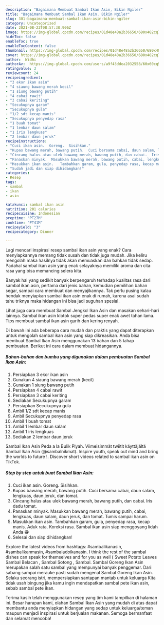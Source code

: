 ```yaml
---
description: "Bagaimana Membuat Sambal Ikan Asin, Bikin Ngiler"
title: "Bagaimana Membuat Sambal Ikan Asin, Bikin Ngiler"
slug: 301-bagaimana-membuat-sambal-ikan-asin-bikin-ngiler
category: Uncategorized
date: 2021-08-23T08:57:38.906Z
image: https://img-global.cpcdn.com/recipes/01d48e48a2b36650/680x482cq70/sambal-ikan-asin-foto-resep-utama.jpg
hideToc: false
enableToc: true
enableTocContent: false
thumbnail: https://img-global.cpcdn.com/recipes/01d48e48a2b36650/680x482cq70/sambal-ikan-asin-foto-resep-utama.jpg
cover: https://img-global.cpcdn.com/recipes/01d48e48a2b36650/680x482cq70/sambal-ikan-asin-foto-resep-utama.jpg
author:  Widhi
authorAv:  https://img-global.cpcdn.com/users/a9f43ddea2032558/60x60cq50/avatar.jpg
ratingvalue: 3
reviewcount: 24
recipeingredient:
- "3 ekor ikan asin"
- "4 siaung bawang merah kecil"
- "1 siung bawang putih"
- "4 cabai rawit"
- "3 cabai keriting"
- "Secukupnya garam"
- "Secukupnya gula"
- "1/2 sdt kecap manis"
- "Secukupnya penyedap rasa"
- "1 buah tomat"
- "1 lembar daun salam"
- "1 iris lengkuas"
- "2 lembar daun jeruk"
recipeinstructions:
- "Cuci ikan asin.  Goreng.  Sisihkan."
- "Kupas bawang merah, bawang putih.  Cuci bersama cabai, daun salam, lengkuas, daun jeruk, dan tomat."
- "Cincang halus atau ulek bawang merah, bawang putih, dan cabai.  Iris dadu tomat."
- "Panaskan minyak.  Masukkan bawang merah, bawang putih, cabai, lengkuas, daun salam, daun jeruk, dan tomat.  Tumis sampai harum."
- "Masukkan ikan asin.   Tambahkan garam, gula, penyedap rasa, kecap manis.  Aduk rata.  Koreksi rasa.   Sambal ikan asin siap menggoyang lidah Anda 😁"
- "Sudah jadi dan siap dihidangkan!"
categories:
- Resep
tags:
- sambal
- ikan
- asin

katakunci: sambal ikan asin 
nutrition: 201 calories
recipecuisine: Indonesian
preptime: "PT27M"
cooktime: "PT41M"
recipeyield: "3"
recipecategory: Dinner

---
```



Lagi mencari inspirasi resep sambal ikan asin yang enak? Cara menyiapkannya memang tidak susah dan tidak juga mudah. Jika keliru mengolah maka hasilnya tidak akan memuaskan dan bahkan tidak sedap. Padahal sambal ikan asin yang enak selayaknya memiliki aroma dan cita rasa yang bisa memancing selera kita.


Banyak hal yang sedikit banyak berpengaruh terhadap kualitas rasa dari sambal ikan asin, pertama dari jenis bahan, kemudian pemilihan bahan segar, sampai cara membuat dan menyajikannya. Tak perlu pusing kalau hendak menyiapkan sambal ikan asin enak di rumah, karena asal sudah tahu triknya maka hidangan ini bisa jadi suguhan spesial.

Lihat juga cara membuat Sambal Jengkol Ikan Asin dan masakan sehari-hari lainnya. Sambal ikan asin klotok super pedas super enak awet tahan lama. Tips membuat sambal ikan asin gurih dan kering renyah.


Di bawah ini ada beberapa cara mudah dan praktis yang dapat diterapkan untuk mengolah sambal ikan asin yang siap dikreasikan. Anda bisa membuat Sambal Ikan Asin menggunakan 13 bahan dan 5 tahap pembuatan. Berikut ini cara dalam membuat hidangannya.

<!--inarticleads1-->

##### Bahan-bahan dan bumbu yang digunakan dalam pembuatan Sambal Ikan Asin:

1. Persiapkan 3 ekor ikan asin
1. Gunakan 4 siaung bawang merah (kecil)
1. Gunakan 1 siung bawang putih
1. Persiapkan 4 cabai rawit
1. Persiapkan 3 cabai keriting
1. Sediakan Secukupnya garam
1. Persiapkan Secukupnya gula
1. Ambil 1/2 sdt kecap manis
1. Ambil Secukupnya penyedap rasa
1. Ambil 1 buah tomat
1. Ambil 1 lembar daun salam
1. Ambil 1 iris lengkuas
1. Sediakan 2 lembar daun jeruk


Sambal Ikan Asin Peda a la Bulik Piyah. Viimeisimmät twiitit käyttäjältä Sambal Ikan Asin (@sambalnikmat). Inspire youth, speak out mind and bring the worlds to future !. Discover short videos related to sambal ikan asin on TikTok. 

<!--inarticleads2-->

##### Step by step untuk buat Sambal Ikan Asin:

1. Cuci ikan asin.  Goreng.  Sisihkan.
1. Kupas bawang merah, bawang putih.  Cuci bersama cabai, daun salam, lengkuas, daun jeruk, dan tomat.
1. Cincang halus atau ulek bawang merah, bawang putih, dan cabai.  Iris dadu tomat.
1. Panaskan minyak.  Masukkan bawang merah, bawang putih, cabai, lengkuas, daun salam, daun jeruk, dan tomat.  Tumis sampai harum.
1. Masukkan ikan asin.   Tambahkan garam, gula, penyedap rasa, kecap manis.  Aduk rata.  Koreksi rasa.   Sambal ikan asin siap menggoyang lidah Anda 😁
1. Selesai dan siap dihidangkan!

Explore the latest videos from hashtags: #sambalikanasin, #sambalikanmasin, #sambaladoikanasin. I think the rest of the sambal dishes can speak for themselves and for you as well ( Sweet Potato Leaves Sambal Belacan , Sambal Sotong , Sambal. Sambal Goreng Ikan Asin merupakan salah satu sambal yang mempunyai banyak penggemar. Dari sabang sampai merauke pasti sudah mengenal Sambal Goreng Ikan Asin. Selaku seorang istri, mempersiapkan santapan mantab untuk keluarga Kita tidak usah bingung jika kamu ingin mendapatkan sambal pete ikan asin, sebab sambal pete ikan. 

Terima kasih telah menggunakan resep yang tim kami tampilkan di halaman ini. Besar harapan kami, olahan Sambal Ikan Asin yang mudah di atas dapat membantu anda menyiapkan hidangan yang sedap untuk keluarga/teman maupun menjadi inspirasi untuk berjualan makanan. Semoga bermanfaat dan selamat mencoba!

